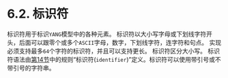 # 6.2. 标识符

标识符用于标识`YANG`模型中的各种元素。 标识符以大小写字母或下划线字符开头，后面可以跟零个或多个`ASCII`字母，数字，下划线字符，连字符和句点。 实现必须支持最多`64`个字符的标识符，并且可以支持更长。 标识符区分大小写。 标识符语法由[第14节](../second-14/README.md)中的规则“标识符(`identifier`)”定义。标识符可以使用带引号或不带引号的字符串。
